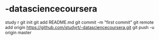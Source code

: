 # -datasciencecoursera
study r
git init
git add README.md
git commit -m "first commit"
git remote add origin https://github.com/studyrt/-datasciencecoursera.git
git push -u origin master
